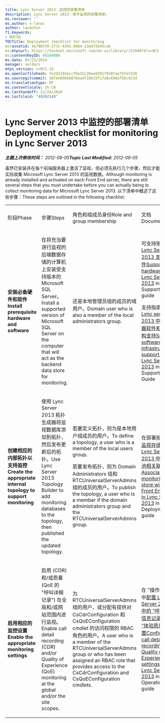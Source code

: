 ```yaml
---
title: Lync Server 2013：监控的部署清单
description: Lync Server 2013：用于监视的部署清单。
ms.reviewer: ''
ms.author: v-lanac
author: lanachin
f1.keywords:
- NOCSH
TOCTitle: Deployment checklist for monitoring
ms:assetid: 4e798370-277c-4391-84b4-13a972b45ca6
ms:mtpsurl: https://technet.microsoft.com/en-us/library/JJ204874(v=OCS.15)
ms:contentKeyID: 48184080
ms.date: 07/23/2014
manager: serdars
mtps_version: v=OCS.15
ms.openlocfilehash: fe3d3293accf6e25c20ae8391f9107ae75fef338
ms.sourcegitcommit: 36fee89bb887bea4f18b19f17a8c69daf5bc423d
ms.translationtype: MT
ms.contentlocale: zh-CN
ms.lasthandoff: 11/24/2020
ms.locfileid: "49392149"
---
```

# <a name="deployment-checklist-for-monitoring-in-lync-server-2013"></a><span data-ttu-id="927bc-103">Lync Server 2013 中监控的部署清单</span><span class="sxs-lookup"><span data-stu-id="927bc-103">Deployment checklist for monitoring in Lync Server 2013</span></span>

<div data-xmlns="http://www.w3.org/1999/xhtml">

<div class="topic" data-xmlns="http://www.w3.org/1999/xhtml" data-msxsl="urn:schemas-microsoft-com:xslt" data-cs="https://msdn.microsoft.com/">

<div data-asp="https://msdn2.microsoft.com/asp">



</div>

<div id="mainSection">

<div id="mainBody"><span data-ttu-id="927bc-104">

<span> </span></span><span class="sxs-lookup"><span data-stu-id="927bc-104">

<span> </span></span></span>

<span data-ttu-id="927bc-105">_**主题上次修改时间：** 2012-09-05_</span><span class="sxs-lookup"><span data-stu-id="927bc-105">_**Topic Last Modified:** 2012-09-05_</span></span>

<span data-ttu-id="927bc-106">虽然已安装并在每个前端服务器上激活了监视，但必须先执行几个步骤，然后才能实际收集 Microsoft Lync Server 2013 的监视数据。</span><span class="sxs-lookup"><span data-stu-id="927bc-106">Although monitoring is already installed and activated on each Front End server, there are still several steps that you must undertake before you can actually being to collect monitoring data for Microsoft Lync Server 2013.</span></span> <span data-ttu-id="927bc-107">以下清单中概述了这些步骤：</span><span class="sxs-lookup"><span data-stu-id="927bc-107">These steps are outlined in the following checklist:</span></span>


<table>
<colgroup>
<col style="width: 25%" />
<col style="width: 25%" />
<col style="width: 25%" />
<col style="width: 25%" />
</colgroup>
<tbody>
<tr class="odd">
<td><p><span data-ttu-id="927bc-108">阶段</span><span class="sxs-lookup"><span data-stu-id="927bc-108">Phase</span></span></p></td>
<td><p><span data-ttu-id="927bc-109">步骤</span><span class="sxs-lookup"><span data-stu-id="927bc-109">Steps</span></span></p></td>
<td><p><span data-ttu-id="927bc-110">角色和组成员身份</span><span class="sxs-lookup"><span data-stu-id="927bc-110">Role and group membership</span></span></p></td>
<td><p><span data-ttu-id="927bc-111">文档</span><span class="sxs-lookup"><span data-stu-id="927bc-111">Documentation</span></span></p></td>
</tr>
<tr class="even">
<td><p><span data-ttu-id="927bc-112"><strong>安装必备硬件和软件</strong></span><span class="sxs-lookup"><span data-stu-id="927bc-112"><strong>Install prerequisite hardware and software</strong></span></span></p></td>
<td><p><span data-ttu-id="927bc-113">在将充当要进行监视的后端数据存储的计算机上安装受支持版本的 Microsoft SQL Server。</span><span class="sxs-lookup"><span data-stu-id="927bc-113">Install a supported version of Microsoft SQL Server on the computer that will act as the backend data store for monitoring.</span></span></p></td>
<td><p><span data-ttu-id="927bc-114">还是本地管理员组的成员的域用户。</span><span class="sxs-lookup"><span data-stu-id="927bc-114">Domain user who is also a member of the local administrators group.</span></span></p></td>
<td><p><span data-ttu-id="927bc-115">可支持指南中的<a href="lync-server-2013-supported-hardware.md">Lync Server 2013 支持的硬件</a></span><span class="sxs-lookup"><span data-stu-id="927bc-115"><a href="lync-server-2013-supported-hardware.md">Supported hardware for Lync Server 2013</a> in the Supportability guide</span></span></p>
<p><span data-ttu-id="927bc-116">支持指南中的<a href="lync-server-2013-server-software-and-infrastructure-support.md">Lync server 2013 中的服务器软件和基础结构支持</a></span><span class="sxs-lookup"><span data-stu-id="927bc-116"><a href="lync-server-2013-server-software-and-infrastructure-support.md">Server software and infrastructure support in Lync Server 2013</a> in the Supportability Guide</span></span></p></td>
</tr>
<tr class="odd">
<td><p><span data-ttu-id="927bc-117"><strong>创建相应的内部拓扑以支持监控</strong></span><span class="sxs-lookup"><span data-stu-id="927bc-117"><strong>Create the appropriate internal topology to support monitoring</strong></span></span></p></td>
<td><p><span data-ttu-id="927bc-118">使用 Lync Server 2013 拓扑生成器将监视数据库添加到拓扑，然后发布更新后的拓扑。</span><span class="sxs-lookup"><span data-stu-id="927bc-118">Use Lync Server 2013 Topology Builder to add monitoring databases to the topology, then published the updated topology.</span></span></p></td>
<td><p><span data-ttu-id="927bc-119">若要定义拓扑，则为是本地用户组成员的用户。</span><span class="sxs-lookup"><span data-stu-id="927bc-119">To define a topology, a user who is a member of the local users group.</span></span></p>
<p><span data-ttu-id="927bc-120">若要发布拓扑，则为 Domain Administrators 组和 RTCUniversalServerAdmins 组的成员的用户。</span><span class="sxs-lookup"><span data-stu-id="927bc-120">To publish the topology, a user who is a member if the domain administrators group and the RTCUniversalServerAdmins group.</span></span></p></td>
<td><p><span data-ttu-id="927bc-121">在部署指南中将<a href="lync-server-2013-associating-a-monitoring-store-with-a-front-end-pool.md">监视存储与 Lync Server 2013 中的前端池相关联</a></span><span class="sxs-lookup"><span data-stu-id="927bc-121"><a href="lync-server-2013-associating-a-monitoring-store-with-a-front-end-pool.md">Associating a monitoring store with a Front End pool in Lync Server 2013</a> in the Deployment guide</span></span></p></td>
</tr>
<tr class="even">
<td><p><span data-ttu-id="927bc-122"><strong>启用相应的监控设置</strong></span><span class="sxs-lookup"><span data-stu-id="927bc-122"><strong>Enable the appropriate monitoring settings</strong></span></span></p></td>
<td><p><span data-ttu-id="927bc-123">启用 (CDR) 和/或质量 (QoE 的 "呼叫详细记录") 在全局和/或网站范围内进行监视。</span><span class="sxs-lookup"><span data-stu-id="927bc-123">Enable call detail recording (CDR) and/or Quality of Experience (QoE) monitoring at the global and/or the site scopes.</span></span></p></td>
<td><p><span data-ttu-id="927bc-124">为 RTCUniversalServerAdmins 组的用户，或分配有提供对 CsCdrConfiguration 和 CsQoEConfiguration cmdlet 的访问权限的 RBAC 角色的用户。</span><span class="sxs-lookup"><span data-stu-id="927bc-124">A user who is a member of the RTCUniversalServerAdmins group or who has been assigned an RBAC role that provides access to the CsCdrConfiguration and CsQoEConfiguration cmdlets.</span></span></p></td>
<td><p><span data-ttu-id="927bc-125">在 "操作指南" 中<a href="lync-server-2013-configuring-call-detail-recording-and-quality-of-experience-settings.md">配置 Lync Server 2013 中的 "呼叫详细信息记录" 和 "体验质量" 设置</a></span><span class="sxs-lookup"><span data-stu-id="927bc-125"><a href="lync-server-2013-configuring-call-detail-recording-and-quality-of-experience-settings.md">Configuring call detail recording and Quality of Experience settings in Lync Server 2013</a> in the Operations guide</span></span></p></td>
</tr>
</tbody>
</table><span data-ttu-id="927bc-126">


</div>

<span> </span>

</div>

</div>

</span><span class="sxs-lookup"><span data-stu-id="927bc-126">


</div>

<span> </span>

</div>

</div>

</span></span></div>

